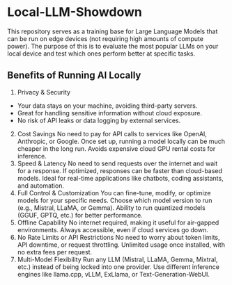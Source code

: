 # Local-LLM-Showdown
This repository serves as a training base for Large Language Models that can be run on edge devices (not requiring high amounts of compute power). The purpose of this is to evaluate the most popular LLMs on your local device and test which ones perform better at specific tasks. 

## Benefits of Running AI Locally
1. Privacy & Security
- Your data stays on your machine, avoiding third-party servers.
- Great for handling sensitive information without cloud exposure.
- No risk of API leaks or data logging by external services.
2. Cost Savings
No need to pay for API calls to services like OpenAI, Anthropic, or Google.
Once set up, running a model locally can be much cheaper in the long run.
Avoids expensive cloud GPU rental costs for inference.
3. Speed & Latency
No need to send requests over the internet and wait for a response.
If optimized, responses can be faster than cloud-based models.
Ideal for real-time applications like chatbots, coding assistants, and automation.
4. Full Control & Customization
You can fine-tune, modify, or optimize models for your specific needs.
Choose which model version to run (e.g., Mistral, LLaMA, or Gemma).
Ability to run quantized models (GGUF, GPTQ, etc.) for better performance.
5. Offline Capability
No internet required, making it useful for air-gapped environments.
Always accessible, even if cloud services go down.
6. No Rate Limits or API Restrictions
No need to worry about token limits, API downtime, or request throttling.
Unlimited usage once installed, with no extra fees per request.
7. Multi-Model Flexibility
Run any LLM (Mistral, LLaMA, Gemma, Mixtral, etc.) instead of being locked into one provider.
Use different inference engines like llama.cpp, vLLM, ExLlama, or Text-Generation-WebUI.
